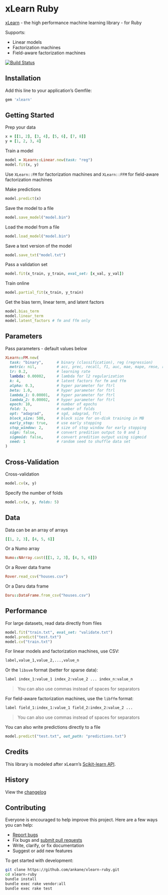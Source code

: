 # xLearn Ruby

[xLearn](https://github.com/aksnzhy/xlearn) - the high performance machine learning library - for Ruby

Supports:

- Linear models
- Factorization machines
- Field-aware factorization machines

[![Build Status](https://github.com/ankane/xlearn-ruby/workflows/build/badge.svg?branch=master)](https://github.com/ankane/xlearn-ruby/actions)

## Installation

Add this line to your application’s Gemfile:

```ruby
gem 'xlearn'
```

## Getting Started

Prep your data

```ruby
x = [[1, 2], [3, 4], [5, 6], [7, 8]]
y = [1, 2, 3, 4]
```

Train a model

```ruby
model = XLearn::Linear.new(task: "reg")
model.fit(x, y)
```

Use `XLearn::FM` for factorization machines and `XLearn::FFM` for field-aware factorization machines

Make predictions

```ruby
model.predict(x)
```

Save the model to a file

```ruby
model.save_model("model.bin")
```

Load the model from a file

```ruby
model.load_model("model.bin")
```

Save a text version of the model

```ruby
model.save_txt("model.txt")
```

Pass a validation set

```ruby
model.fit(x_train, y_train, eval_set: [x_val, y_val])
```

Train online

```ruby
model.partial_fit(x_train, y_train)
```

Get the bias term, linear term, and latent factors

```ruby
model.bias_term
model.linear_term
model.latent_factors # fm and ffm only
```

## Parameters

Pass parameters - default values below

```ruby
XLearn::FM.new(
  task: "binary",      # binary (classification), reg (regression)
  metric: nil,         # acc, prec, recall, f1, auc, mae, mape, rmse, rmsd
  lr: 0.2,             # learning rate
  lambda: 0.00002,     # lambda for l2 regularization
  k: 4,                # latent factors for fm and ffm
  alpha: 0.3,          # hyper parameter for ftrl
  beta: 1.0,           # hyper parameter for ftrl
  lambda_1: 0.00001,   # hyper parameter for ftrl
  lambda_2: 0.00002,   # hyper parameter for ftrl
  epoch: 10,           # number of epochs
  fold: 3,             # number of folds
  opt: "adagrad",      # sgd, adagrad, ftrl
  block_size: 500,     # block size for on-disk training in MB
  early_stop: true,    # use early stopping
  stop_window: 2,      # size of stop window for early stopping
  sign: false,         # convert predition output to 0 and 1
  sigmoid: false,      # convert predition output using sigmoid
  seed: 1              # random seed to shuffle data set
)
```

## Cross-Validation

Cross-validation

```ruby
model.cv(x, y)
```

Specify the number of folds

```ruby
model.cv(x, y, folds: 5)
```

## Data

Data can be an array of arrays

```ruby
[[1, 2, 3], [4, 5, 6]]
```

Or a Numo array

```ruby
Numo::NArray.cast([[1, 2, 3], [4, 5, 6]])
```

Or a Rover data frame

```ruby
Rover.read_csv("houses.csv")
```

Or a Daru data frame

```ruby
Daru::DataFrame.from_csv("houses.csv")
```

## Performance

For large datasets, read data directly from files

```ruby
model.fit("train.txt", eval_set: "validate.txt")
model.predict("test.txt")
model.cv("train.txt")
```

For linear models and factorization machines, use CSV:

```txt
label,value_1,value_2,...,value_n
```

Or the `libsvm` format (better for sparse data):

```txt
label index_1:value_1 index_2:value_2 ... index_n:value_n
```

> You can also use commas instead of spaces for separators

For field-aware factorization machines, use the `libffm` format:

```txt
label field_1:index_1:value_1 field_2:index_2:value_2 ...
```

> You can also use commas instead of spaces for separators

You can also write predictions directly to a file

```ruby
model.predict("test.txt", out_path: "predictions.txt")
```

## Credits

This library is modeled after xLearn’s [Scikit-learn API](https://xlearn-doc.readthedocs.io/en/latest/python_api/index.html).

## History

View the [changelog](https://github.com/ankane/xlearn-ruby/blob/master/CHANGELOG.md)

## Contributing

Everyone is encouraged to help improve this project. Here are a few ways you can help:

- [Report bugs](https://github.com/ankane/xlearn-ruby/issues)
- Fix bugs and [submit pull requests](https://github.com/ankane/xlearn-ruby/pulls)
- Write, clarify, or fix documentation
- Suggest or add new features

To get started with development:

```sh
git clone https://github.com/ankane/xlearn-ruby.git
cd xlearn-ruby
bundle install
bundle exec rake vendor:all
bundle exec rake test
```
